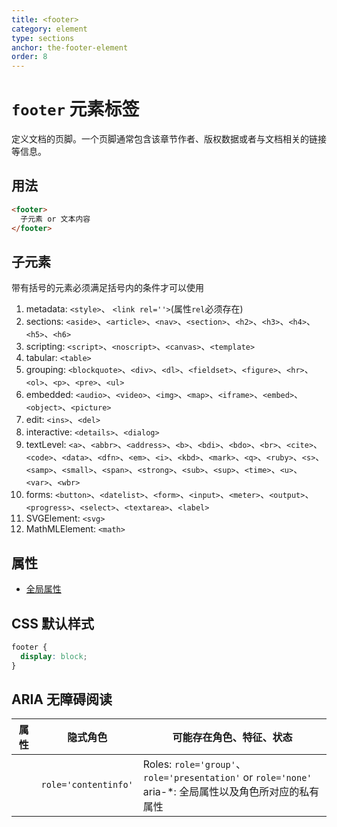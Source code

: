 ```yaml
---
title: <footer>
category: element
type: sections
anchor: the-footer-element
order: 8
---
```


# `footer` 元素标签

定义文档的页脚。一个页脚通常包含该章节作者、版权数据或者与文档相关的链接等信息。

## 用法

```html
<footer>
  子元素 or 文本内容
</footer>
```

## 子元素

带有括号的元素必须满足括号内的条件才可以使用

1. metadata: `<style>`、 `<link rel=''>`(属性`rel`必须存在)
1. sections: `<aside>`、`<article>`、`<nav>`、`<section>`、`<h2>`、`<h3>`、`<h4>`、`<h5>`、`<h6>`
1. scripting: `<script>`、`<noscript>`、`<canvas>`、`<template>`
1. tabular: `<table>`
1. grouping: `<blockquote>`、`<div>`、`<dl>`、`<fieldset>`、`<figure>`、`<hr>`、`<ol>`、`<p>`、`<pre>`、`<ul>`
1. embedded: `<audio>`、`<video>`、`<img>`、`<map>`、`<iframe>`、`<embed>`、`<object>`、`<picture>`
1. edit: `<ins>`、`<del>`
1. interactive: `<details>`、`<dialog>`
1. textLevel: `<a>`、`<abbr>`、`<address>`、`<b>`、`<bdi>`、`<bdo>`、`<br>`、`<cite>`、`<code>`、`<data>`、`<dfn>`、`<em>`、`<i>`、`<kbd>`、`<mark>`、`<q>`、`<ruby>`、`<s>`、`<samp>`、`<small>`、`<span>`、`<strong>`、`<sub>`、`<sup>`、`<time>`、`<u>`、`<var>`、`<wbr>`
1. forms: `<button>`、`<datelist>`、`<form>`、`<input>`、`<meter>`、`<output>`、`<progress>`、`<select>`、`<textarea>`、`<label>`
1. SVGElement: `<svg>`
1. MathMLElement: `<math>`

## 属性

* [全局属性](/front-end/HTML/attribute#anchor-全局属性)

## CSS 默认样式

```css
footer {
  display: block;
}
```

## ARIA 无障碍阅读

| 属性 | 隐式角色 | 可能存在角色、特征、状态 |
| ---- | ---- | ---- |
| | `role='contentinfo'` | Roles: `role='group'`、`role='presentation'` or `role='none'` <br> aria-*: 全局属性以及角色所对应的私有属性 |
